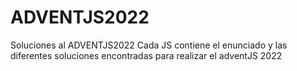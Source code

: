 # ADVENTJS2022
Soluciones al ADVENTJS2022
Cada JS contiene el enunciado y las diferentes soluciones encontradas para realizar el adventJS 2022

